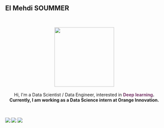 ## **El Mehdi SOUMMER** 
 <br>

<p align="center" >
    <img width="190" src="https://i.giphy.com/media/3o7qE6GmiEj9QsrAKA/giphy.webp"/> <br>
        <br>
    Hi, I'm a Data Scientist / Data Engineer, interested in <b><font color="#763568">Deep learning</font>.
        <br>
    Currently, I am working as a Data Science intern at Orange Innovation.
    <br>

 <br>
     <br>

[<img src="https://img.shields.io/badge/LinkedIn-soummermehdi-informational?style=for-the-badge&labelColor=black&logo=linkedin&logoColor=cd5c5c&&color=cd5c5c"/>][linkedin]
[<img src="https://img.shields.io/badge/Twitter-@SoummerM-informational?style=for-the-badge&labelColor=black&logo=twitter&logoColor=5b84c4&color=5b84c4"/>][twitter]
[<img src="https://img.shields.io/badge/Gmail-soummerelmehdi@gmail.com-informational?style=for-the-badge&labelColor=black&logo=gmail&logoColor=2c599D&&color=2c599D"/>][gmail]
 

[linkedin]: https://www.linkedin.com/in/soummermehdi/
[twitter]: https://twitter.com/SoummerM
[gmail]: mailto:soummerelmehdi@gmail.com

